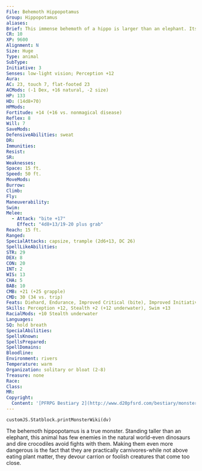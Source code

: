 ```yaml
---
File: Behemoth Hippopotamus
Group: Hippopotamus
aliases: 
Brief: This immense behemoth of a hippo is larger than an elephant. Its teeth are like scimitars, and it moves with an indomitable gait.
CR: 10
XP: 9600
Alignment: N
Size: Huge
Type: animal
SubType: 
Initiative: 3
Senses: low-light vision; Perception +12
Aura: 
AC: 23, touch 7, flat-footed 23
ACMods: (-1 Dex, +16 natural, -2 size)
HP: 133
HD: (14d8+70)
HPMods: 
Fortitude: +14 (+16 vs. nonmagical disease)
Reflex: 8
Will: 7
SaveMods: 
DefensiveAbilities: sweat
DR: 
Immunities: 
Resist: 
SR: 
Weaknesses: 
Space: 15 ft.
Speed: 50 ft.
MoveMods: 
Burrow: 
Climb: 
Fly: 
Maneuverability: 
Swim: 
Melee: 
  - Attack: "bite +17"
    Effect: "4d8+13/19-20 plus grab"
Reach: 15 ft.
Ranged: 
SpecialAttacks: capsize, trample (2d6+13, DC 26)
SpellLikeAbilities: 
STR: 29
DEX: 8
CON: 20
INT: 2
WIS: 13
CHA: 5
BAB: 10
CMB: +21 (+25 grapple)
CMD: 30 (34 vs. trip)
Feats: Diehard, Endurance, Improved Critical (bite), Improved Initiative, Iron Will, Power Attack, Skill Focus (Perception)
Skills: Perception +12, Stealth +2 (+12 underwater), Swim +13
RacialMods: +10 Stealth underwater
Languages: 
SQ: hold breath
SpecialAbilities: 
SpellsKnown: 
SpellsPrepared: 
SpellDomains: 
Bloodline: 
Environment: rivers
Temperature: warm
Organization: solitary or bloat (2-8)
Treasure: none
Race: 
Class: 
MR: 
Copyright:
  Content: '[PFRPG Bestiary 2](http://www.d20pfsrd.com/bestiary/monster-listings/animals/hippopotamus/hippopotamus-behemoth)'
---
```

```dataviewjs
customJS.Statblock.printMonsterWiki(dv)
```
The behemoth hippopotamus is a true monster.  Standing taller than an elephant, this animal has few enemies in the natural world-even dinosaurs and dire crocodiles avoid fights with them. Making them even more dangerous is the fact that they are practically carnivores-while not above eating plant matter, they devour carrion or foolish creatures that come too close.
